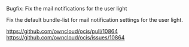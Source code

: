 Bugfix: Fix the mail notifications for the user light

Fix the default bundle-list for mail notification settings for the user light.

https://github.com/owncloud/ocis/pull/10864
https://github.com/owncloud/ocis/issues/10864
